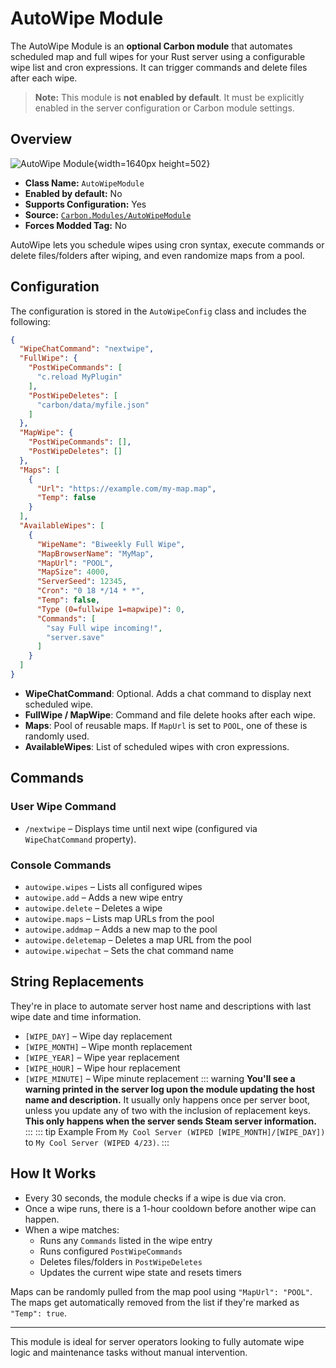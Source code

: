 # AutoWipe Module

The AutoWipe Module is an **optional Carbon module** that automates scheduled map and full wipes for your Rust server
using a configurable wipe list and cron expressions. It can trigger commands and delete files after each wipe.

> **Note:** This module is **not enabled by default**. It must be explicitly enabled in the server configuration or
> Carbon module settings.

## Overview

![AutoWipe Module](/misc/autowipe_a.webp){width=1640px height=502}

- **Class Name:** `AutoWipeModule`
- **Enabled by default:** No
- **Supports Configuration:** Yes
- **Source:** [`Carbon.Modules/AutoWipeModule`](https://github.com/CarbonCommunity/Carbon.Modules/tree/develop/src/AutoWipeModule)
- **Forces Modded Tag:** No

AutoWipe lets you schedule wipes using cron syntax, execute commands or delete files/folders after wiping, and even
randomize maps from a pool.

## Configuration

The configuration is stored in the `AutoWipeConfig` class and includes the following:

```json
{
  "WipeChatCommand": "nextwipe",
  "FullWipe": {
    "PostWipeCommands": [
      "c.reload MyPlugin"
    ],
    "PostWipeDeletes": [
      "carbon/data/myfile.json"
    ]
  },
  "MapWipe": {
    "PostWipeCommands": [],
    "PostWipeDeletes": []
  },
  "Maps": [
    {
      "Url": "https://example.com/my-map.map",
      "Temp": false
    }
  ],
  "AvailableWipes": [
    {
      "WipeName": "Biweekly Full Wipe",
      "MapBrowserName": "MyMap",
      "MapUrl": "POOL",
      "MapSize": 4000,
      "ServerSeed": 12345,
      "Cron": "0 18 */14 * *",
      "Temp": false,
      "Type (0=fullwipe 1=mapwipe)": 0,
      "Commands": [
        "say Full wipe incoming!",
        "server.save"
      ]
    }
  ]
}
```

- **WipeChatCommand**: Optional. Adds a chat command to display next scheduled wipe.
- **FullWipe / MapWipe**: Command and file delete hooks after each wipe.
- **Maps**: Pool of reusable maps. If `MapUrl` is set to `POOL`, one of these is randomly used.
- **AvailableWipes**: List of scheduled wipes with cron expressions.

## Commands

### User Wipe Command

- `/nextwipe` – Displays time until next wipe (configured via `WipeChatCommand` property).

### Console Commands

- `autowipe.wipes` – Lists all configured wipes
- `autowipe.add` – Adds a new wipe entry
- `autowipe.delete` – Deletes a wipe
- `autowipe.maps` – Lists map URLs from the pool
- `autowipe.addmap` – Adds a new map to the pool
- `autowipe.deletemap` – Deletes a map URL from the pool
- `autowipe.wipechat` – Sets the chat command name

## String Replacements

They're in place to automate server host name and descriptions with last wipe date and time information.

- `[WIPE_DAY]` – Wipe day replacement
- `[WIPE_MONTH]` – Wipe month replacement
- `[WIPE_YEAR]` – Wipe year replacement
- `[WIPE_HOUR]` – Wipe hour replacement
- `[WIPE_MINUTE]` – Wipe minute replacement
::: warning
<strong>You'll see a warning printed in the server log upon the module updating the host name and description.</strong> It usually only
happens once per server boot, unless you update any of two with the inclusion of replacement keys. <strong>This only happens when the
server sends Steam server information.</strong>
:::
::: tip Example
From `My Cool Server (WIPED [WIPE_MONTH]/[WIPE_DAY])` to `My Cool Server (WIPED 4/23)`.
:::

## How It Works

- Every 30 seconds, the module checks if a wipe is due via cron.
- Once a wipe runs, there is a 1-hour cooldown before another wipe can happen.
- When a wipe matches:
    - Runs any `Commands` listed in the wipe entry
    - Runs configured `PostWipeCommands`
    - Deletes files/folders in `PostWipeDeletes`
    - Updates the current wipe state and resets timers

Maps can be randomly pulled from the map pool using `"MapUrl": "POOL"`. <br>
The maps get automatically removed from the list if they're marked as `"Temp": true`.

---

This module is ideal for server operators looking to fully automate wipe logic and maintenance tasks without manual
intervention.
